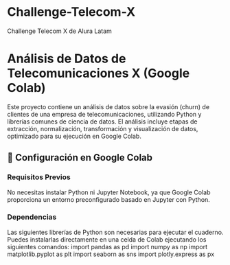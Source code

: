 # Challenge-Telecom-X
Challenge Telecom X de Alura Latam


# Análisis de Datos de Telecomunicaciones X (Google Colab)

Este proyecto contiene un análisis de datos sobre la evasión (churn) de clientes de una empresa de telecomunicaciones, utilizando Python y librerías comunes de ciencia de datos. El análisis incluye etapas de extracción, normalización, transformación y visualización de datos, optimizado para su ejecución en Google Colab.

## 🚀 Configuración en Google Colab

### Requisitos Previos

No necesitas instalar Python ni Jupyter Notebook, ya que Google Colab proporciona un entorno preconfigurado basado en Jupyter con Python.

### Dependencias

Las siguientes librerías de Python son necesarias para ejecutar el cuaderno. Puedes instalarlas directamente en una celda de Colab ejecutando los siguientes comandos:
import pandas as pd
import numpy as np
import matplotlib.pyplot as plt
import seaborn as sns
import plotly.express as px
